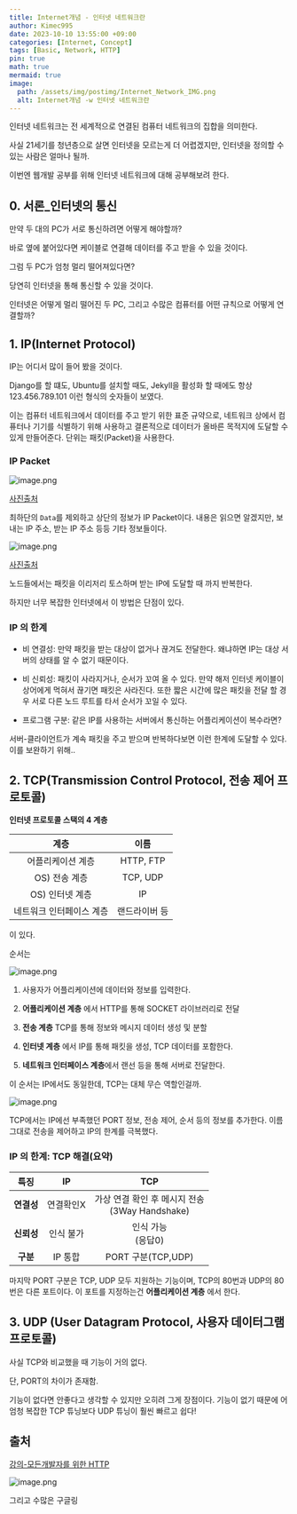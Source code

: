 ```yaml
---
title: Internet개념 - 인터넷 네트워크란
author: Kimec995
date: 2023-10-10 13:55:00 +09:00
categories: [Internet, Concept]
tags: [Basic, Network, HTTP]
pin: true
math: true
mermaid: true
image: 
  path: /assets/img/postimg/Internet_Network_IMG.png
  alt: Internet개념 -w 인터넷 네트워크란
---
```


인터넷 네트워크는 전 세계적으로 연결된 컴퓨터 네트워크의 집합을 의미한다.

사실 21세기를 청년층으로 살면 인터넷을 모르는게 더 어렵겠지만, 인터넷을 정의할 수 있는 사람은 얼마나 될까.

이번엔 웹개발 공부를 위해 인터넷 네트워크에 대해 공부해보려 한다.

## 0. 서론_인터넷의 통신

만약 두 대의 PC가 서로 통신하려면 어떻게 해야할까?

바로 옆에 붙어있다면 케이블로 연결해 데이터를 주고 받을 수 있을 것이다.

그럼 두 PC가 엄청 멀리 떨어져있다면?

당연히 인터넷을 통해 통신할 수 있을 것이다.

인터넷은 어떻게 멀리 떨어진 두 PC, 그리고 수많은 컴퓨터를 어떤 규칙으로 어떻게 연결할까?

## 1. IP(Internet Protocol)

IP는 어디서 많이 들어 봤을 것이다.

Django를 할 떄도, Ubuntu를 설치할 때도, Jekyll을 활성화 할 때에도 항상 123.456.789.101 이런 형식의 숫자들이 보였다.

이는 컴퓨터 네트워크에서 데이터를 주고 받기 위한 표준 규약으로, 네트워크 상에서 컴퓨터나 기기를 식별하기 위해 사용하고 결론적으로 데이터가 올바른 목적지에 도달할 수 있게 만들어준다. 단위는 패킷(Packet)을 사용한다.

### IP Packet
![image.png](\assets\img\postimg\Internet_Network\Internet_Network_01.png)

[사진출처](https://ko.wikipedia.org/wiki/IPv4)

최하단의 `Data`를 제외하고 상단의 정보가 IP Packet이다. 내용은 읽으면 알겠지만, 보내는 IP 주소, 받는 IP 주소 등등 기타 정보들이다.

![image.png](\assets\img\postimg\Internet_Network\Internet_Network_02.png)

[사진출처](https://www.inflearn.com/course/http-%EC%9B%B9-%EB%84%A4%ED%8A%B8%EC%9B%8C%ED%81%AC/dashboard)

노드들에서는 패킷을 이리저리 토스하며 받는 IP에 도달할 때 까지 반복한다.

하지만 너무 복잡한 인터넷에서 이 방법은 단점이 있다.

### IP 의 한계

- 비 연결성: 만약 패킷을 받는 대상이 없거나 끊겨도 전달한다. 왜냐하면 IP는 대상 서버의 상태를 알 수 없기 때문이다.

- 비 신뢰성: 패킷이 사라지거나, 순서가 꼬여 올 수 있다. 만약 해저 인터넷 케이블이 상어에게 먹혀서 끊기면 패킷은 사라진다. 또한 짧은 시간에 많은 패킷을 전달 할 경우 서로 다른 노드 루트를 타서 순서가 꼬일 수 있다.

- 프로그램 구분: 같은 IP를 사용하는 서버에서 통신하는 어플리케이션이 복수라면? 

서버-클라이언트가 계속 패킷을 주고 받으며 반복하다보면 이런 한계에 도달할 수 있다. 이를 보완하기 위해..

## 2. TCP(Transmission Control Protocol, 전송 제어 프로토콜)

**인터넷 프로토콜 스택의 4 계층**

|계층|이름|
|:--:|:--:|
|어플리케이션 계층|HTTP, FTP|
|OS) 전송 계층|TCP, UDP|
|OS) 인터넷 계층|IP|
|네트워크 인터페이스 계층|랜드라이버 등|

이 있다.

순서는

![image.png](\assets\img\postimg\Internet_Network\Internet_Network_03.png)

1. 사용자가 어플리케이션에 데이터와 정보를 입력한다.
2. **어플리케이션 계층** 에서 HTTP를 통해 SOCKET 라이브러리로 전달
3. **전송 계층** TCP를 통해 정보와 메시지 데이터 생성 및 분할
4. **인터넷 계층** 에서 IP를 통해 패킷을 생성, TCP 데이터를 포함한다.

5. **네트워크 인터페이스 계층**에서 랜선 등을 통해 서버로 전달한다.

이 순서는 IP에서도 동일한데, TCP는 대체 무슨 역할인걸까.

![image.png](\assets\img\postimg\Internet_Network\Internet_Network_04.png)

TCP에서는 IP에선 부족했던 PORT 정보, 전송 제어, 순서 등의 정보를 추가한다. 이름 그대로 전송을 제어하고 IP의 한계를 극복했다.

### IP 의 한계: TCP 해결(요약) 

|특징|IP|TCP|
|:--:|:--:|:--:|
|**연결성**| 연결확인X | 가상 연결 확인 후 메시지 전송<br>(3Way Handshake) |
|**신뢰성**| 인식 불가 | 인식 가능<br>(응답0)|
|**구분**| IP 통합 | PORT 구분(TCP,UDP)|

마지막 PORT 구분은 TCP, UDP 모두 지원하는 기능이며, TCP의 80번과 UDP의 80번은 다른 포트이다. 이 포트를 지정하는건 **어플리케이션 계층** 에서 한다.

## 3. UDP (User Datagram Protocol, 사용자 데이터그램 프로토콜)

사실 TCP와 비교했을 때 기능이 거의 없다.

단, PORT의 차이가 존재함.

기능이 없다면 안좋다고 생각할 수 있지만 오히려 그게 장점이다. 기능이 없기 때문에 어엄청 복잡한 TCP 튜닝보다 UDP 튜닝이 훨씬 빠르고 쉽다!


## 출처
[강의-모든개발자를 위한 HTTP](https://www.inflearn.com/course/http-%EC%9B%B9-%EB%84%A4%ED%8A%B8%EC%9B%8C%ED%81%AC/dashboard)

![image.png](\assets\img\postimg\Internet_Network\Internet_Network_00.png)



그리고 수많은 구글링